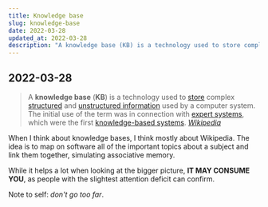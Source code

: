 ```yaml
---
title: Knowledge base
slug: knowledge-base
date: 2022-03-28
updated_at: 2022-03-28
description: "A knowledge base (KB) is a technology used to store complex structured and unstructured information used by a computer system."
---
```

## 2022-03-28 

> A **knowledge base** (**KB**) is a technology used to [store](https://en.wikipedia.org/wiki/Information_storage "Information storage") complex [structured](https://en.wikipedia.org/wiki/Structured_data "Structured data") and [unstructured information](https://en.wikipedia.org/wiki/Unstructured_information "Unstructured information") used by a computer system. The initial use of the term was in connection with [expert systems](https://en.wikipedia.org/wiki/Expert_systems "Expert systems"), which were the first [knowledge-based systems](https://en.wikipedia.org/wiki/Knowledge-based_systems "Knowledge-based systems").
> *[Wikipedia](https://en.wikipedia.org/wiki/Knowledge_base)*

When I think about knowledge bases, I think mostly about Wikipedia. The idea is to map on software all of the important topics about a subject and link them together, simulating associative memory.

While it helps a lot when looking at the bigger picture, **IT MAY CONSUME YOU**, as people with the slightest attention deficit can confirm.

Note to self: *don't go too far*.